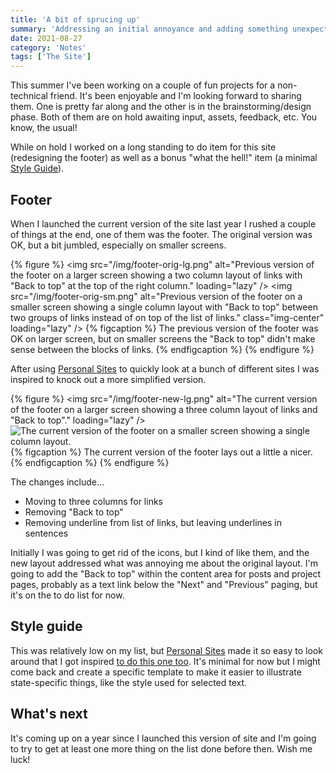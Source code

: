```yaml
---
title: 'A bit of sprucing up'
summary: 'Addressing an initial annoyance and adding something unexpected.'
date: 2021-08-27
category: 'Notes'
tags: ['The Site']
---
```


This summer I've been working on a couple of fun projects for a non-technical friend. It's been enjoyable and I'm looking forward to sharing them. One is pretty far along and the other is in the brainstorming/design phase. Both of them are on hold awaiting input, assets, feedback, etc. You know, the usual!

While on hold I worked on a long standing to do item for this site (redesigning the footer) as well as a bonus "what the hell!" item (a minimal [Style Guide](/style-guide/)).

## Footer
When I launched the current version of the site last year I rushed a couple of things at the end, one of them was the footer. The original version was OK, but a bit jumbled, especially on smaller screens.

{% figure %}
  <picture>
    <source srcset="/img/footer-orig-lg.avif" type="image/avif">
    <source srcset="/img/footer-orig-lg.webp" type="image/webp">
    <img src="/img/footer-orig-lg.png" alt="Previous version of the footer on a larger screen showing a two column layout of links with "Back to top" at the top of the right column." loading="lazy" />
  </picture>
  <picture>
    <source srcset="/img/footer-orig-sm.avif" type="image/avif">
    <source srcset="/img/footer-orig-sm.webp" type="image/webp">
    <img src="/img/footer-orig-sm.png" alt="Previous version of the footer on a smaller screen showing a single column layout with "Back to top" between two groups of links instead of on top of the list of links." class="img-center" loading="lazy" />
  </picture>
  {% figcaption %}
    The previous version of the footer was OK on larger screen, but on smaller screens the "Back to top" didn't make sense between the blocks of links.
  {% endfigcaption %}
{% endfigure %}


After using [Personal Sites](https://personalsit.es/) to quickly look at a bunch of different sites I was inspired to knock out a more simplified version.

{% figure %}
  <picture>
    <source srcset="/img/footer-new-lg.avif" type="image/avif">
    <source srcset="/img/footer-new-lg.webp" type="image/webp">
    <img src="/img/footer-new-lg.png" alt="The current version of the footer on a larger screen showing a three column layout of links and "Back to top"." loading="lazy" />
  </picture>
  <picture>
    <source srcset="/img/footer-new-sm.avif" type="image/avif">
    <source srcset="/img/footer-new-sm.webp" type="image/webp">
    <img src="/img/footer-new-sm.png" alt="The current version of the footer on a smaller screen showing a single column layout." class="img-center" loading="lazy" />
  </picture>
  {% figcaption %}
    The current version of the footer lays out a little a nicer.
  {% endfigcaption %}
{% endfigure %}

The changes include...

* Moving to three columns for links
* Removing "Back to top"
* Removing underline from list of links, but leaving underlines in sentences

Initially I was going to get rid of the icons, but I kind of like them, and the new layout addressed what was annoying me about the original layout. I'm going to add the "Back to top" within the content area for posts and project pages, probably as a text link below the "Next" and "Previous" paging, but it's on the to do list for now.

## Style guide
This was relatively low on my list, but [Personal Sites](https://personalsit.es/) made it so easy to look around that I got inspired [to do this one too](/style-guide/). It's minimal for now but I might come back and create a specific template to make it easier to illustrate state-specific things, like the style used for selected text.

## What's next
It's coming up on a year since I launched this version of site and I'm going to try to get at least one more thing on the list done before then. Wish me luck!
